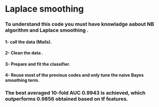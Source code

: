 # Laplace smoothing

### To understand this code you must have knowladge aabout NB algorithm and Laplace smoothing .

#### 1- call the data (Mails).

#### 2- Clean the data .

#### 3- Prepare and fit the classifier.

#### 4- Reuse most of the previous codes and only tune the naive Bayes smoothing term.

### The best averaged 10-fold AUC 0.9943 is achieved, which outperforms 0.9856 obtained based on tf features.
